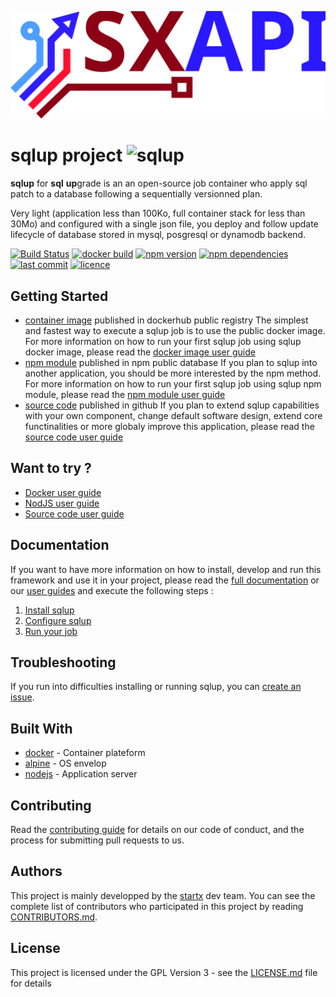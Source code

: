 [![sqlup](https://raw.githubusercontent.com/startxfr/sqlup/dev/docs/assets/logo.svg?sanitize=true)](https://github.com/startxfr/sqlup)

# sqlup project ![sqlup](https://img.shields.io/badge/latest-v0.0.3-blue.svg)

**sqlup** for **sql** **up**grade is an an open-source job container who apply sql patch to a database following a sequentially versionned plan.

Very light (application less than 100Ko, full container stack for less than 30Mo) and configured with a single json file, 
you deploy and follow update lifecycle of database stored in mysql, posgresql or dynamodb backend.

[![Build Status](https://travis-ci.org/startxfr/sqlup.svg?branch=master)](https://travis-ci.org/startxfr/sqlup) 
[![docker build](https://img.shields.io/docker/build/startx/sqlup.svg)](https://hub.docker.com/r/startx/sqlup/) 
[![npm version](https://badge.fury.io/js/sqlup.svg)](https://www.npmjs.com/package/sqlup) 
[![npm dependencies](https://david-dm.org/startxfr/sqlup.svg)](https://www.npmjs.com/package/sqlup) 
[![last commit](https://img.shields.io/github/last-commit/startxfr/sqlup.svg)](https://github.com/startxfr/sqlup) 
[![licence](https://img.shields.io/github/license/startxfr/sqlup.svg)](https://github.com/startxfr/sqlup) 

## Getting Started

- [container image](https://hub.docker.com/r/startx/sqlup) published in dockerhub public registry
The simplest and fastest way to execute a sqlup job is to use the public docker image. For more information on how to run your first sqlup job using sqlup docker image, please read the [docker image user guide](https://github.com/startxfr/sqlup/tree/dev/docs/guides/USE_docker.md)
- [npm module](https://www.npmjs.com/package/sqlup) published in npm public database
If you plan to sqlup into another application, you should be more interested by the npm method. For more information on how to run your first sqlup job using sqlup npm module, please read the [npm module user guide](https://github.com/startxfr/sqlup/tree/dev/docs/guides/USE_npm.md)
- [source code](https://github.com/startxfr/sqlup/tree/dev) published in github
If you plan to extend sqlup capabilities with your own component, change default software design, extend core functinalities or more globaly improve this application, please read the [source code user guide](https://github.com/startxfr/sqlup/tree/dev/docs/guides/USE_source.md)

## Want to try ?

- [Docker user guide](https://github.com/startxfr/sqlup/tree/dev/docs/guides/USE_docker.md)
- [NodJS user guide](https://github.com/startxfr/sqlup/tree/dev/docs/guides/USE_npm.md)
- [Source code user guide](https://github.com/startxfr/sqlup/tree/dev/docs/guides/USE_source.md)

## Documentation

If you want to have more information on how to install, develop and run this framework and use it in your project, please read the [full documentation](https://github.com/startxfr/sqlup/tree/dev/docs/README.md) or our [user guides](https://github.com/startxfr/sqlup/tree/dev/docs/guides/README.md) and execute the following steps :
1. [Install sqlup](https://github.com/startxfr/sqlup/tree/dev/docs/guides/1.Install.md)
2. [Configure sqlup](https://github.com/startxfr/sqlup/tree/dev/docs/guides/2.Configure.md)
3. [Run your job](https://github.com/startxfr/sqlup/tree/dev/docs/guides/3.Run.md)

## Troubleshooting

If you run into difficulties installing or running sqlup, you can [create an issue](https://github.com/startxfr/sqlup/issues/new).

## Built With

* [docker](https://www.docker.com/) - Container plateform
* [alpine](https://alpinelinux.org/) - OS envelop
* [nodejs](https://nodejs.org) - Application server

## Contributing

Read the [contributing guide](https://github.com/startxfr/sqlup/tree/dev/docs/guides/5.Contribute.md) for details on our code of conduct, and the process for submitting pull requests to us.

## Authors

This project is mainly developped by the [startx](https://www.startx.fr) dev team. You can see the complete list of contributors who participated in this project by reading [CONTRIBUTORS.md](https://github.com/startxfr/sqlup/tree/dev/docs/CONTRIBUTORS.md).

## License

This project is licensed under the GPL Version 3 - see the [LICENSE.md](https://github.com/startxfr/sqlup/tree/dev/docs/LICENSE.md) file for details
